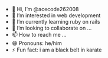 - 👋 Hi, I’m @acecode262008
- 👀 I’m interested in web development 
- 🌱 I’m currently learning ruby on rails
- 💞️ I’m looking to collaborate on ...
- 📫 How to reach me ...
- 😄 Pronouns: he/him
- ⚡ Fun fact: i am a black belt in karate 

<!---
acecode262008/acecode262008 is a ✨ special ✨ repository because its `README.md` (this file) appears on your GitHub profile.
You can click the Preview link to take a look at your changes.
--->
